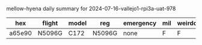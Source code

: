 mellow-hyena daily summary for 2024-07-16-vallejo1-rpi3a-uat-978

|hex|flight|model|reg|emergency|mil|weirdo|
|--|--|--|--|--|--|--|
|a65e90|N5096G|C172|N5096G|none|F|F|
